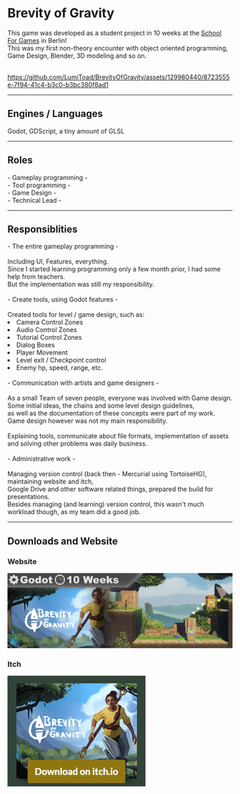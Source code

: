 <div align="left">
  
  <h1>Brevity of Gravity</h1>

  <p>
    This game was developed as a student project in 10 weeks at the <a href="https://www.school4games.net">School For Games</a> in Berlin! <br />
    This was my first non-theory encounter with object oriented programming, Game Design, Blender, 3D modeling and so on. <br /> <br />
  </p>
  

https://github.com/LumiToad/BrevityOfGravity/assets/129980440/8723555e-7f94-41c4-b3c0-b3bc380f8ad1


  <hr />
  <h2>Engines / Languages</h2>
  Godot, GDScript, a tiny amount of GLSL

  <hr />
  <h2>Roles</h2>
  - Gameplay programming -<br />
  - Tool programming -<br />
  - Game Design -<br />
  - Technical Lead -
  
  <hr />
  <h2>Responsiblities</h2>
  - The entire gameplay programming -<br /><br />
  Including UI, Features, everything.<br />
  Since I started learning programming only a few month prior, I had some help from teachers.<br />
  But the implementation was still my responsibility.<br /><br />
  - Create tools, using Godot features -<br /><br />
  Created tools for level / game design, such as:<br />
    <li>Camera Control Zones</li>
    <li>Audio Control Zones</li>
    <li>Tutorial Control Zones</li>
    <li>Dialog Boxes</li>
    <li>Player Movement</li>
    <li>Level exit / Checkpoint control</li>
    <li>Enemy hp, speed, range, etc.</li>
    <br />
  - Communication with artists and game designers -<br /><br />
  As a small Team of seven people, everyone was involved with Game design.<br />
  Some initial ideas, the chains and some level design guidelines,<br />
  as well as the documentation of these concepts were part of my work.<br />
  Game design however was not my main responsibility.<br /><br />
  Explaining tools, communicate about file formats, implementation of assets and solving other problems was daily business.<br /><br />
  - Administrative work -<br /><br />
  Managing version control (back then - Mercurial using TortoiseHG), maintaining website and itch,<br />
  Google Drive and other software related things, prepared the build for presentations.<br />
  Besides managing (and learning) version control, this wasn't much workload though, as my team did a good job.
  <hr />
  <h2>Downloads and Website</h2>

  <h3>Website</h3>
  <a href="https://brevity-of-gravity.school4games.net/">
    <img src="https://github.com/LumiToad/LumiToad/blob/main/img/banner/github_brevity_banner.png" alt="brevity banner" />
  </a>

  <h3>Itch</h3>
  <a href="https://s4g.itch.io/brevity-of-gravity">
    <img src="https://github.com/LumiToad/LumiToad/blob/main/img/itch/brevity.png" alt="itch page" />
  </a>
  
</div>
